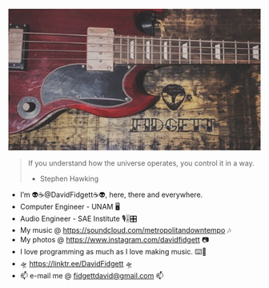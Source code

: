 ![Fidgett Bass](images/fidgett_header.png)

> If you understand how the universe operates, you control it in a way.
> - Stephen Hawking

- I’m 👽☕@DavidFidgett☕👽, here, there and everywhere.
- Computer Engineer - UNAM 🖥️
- Audio Engineer - SAE Institute 🎙️🎚️🎛️
- My music @ https://soundcloud.com/metropolitandowntempo 🎶
- My photos @ https://www.instagram.com/davidfidgett 📷
- I love programming as much as I love making music. ⌨️🎹
- 🛸 https://linktr.ee/DavidFidgett 🛸
- 📫 e-mail me @ fidgettdavid@gmail.com 📫

<!---
DavidFidgett/DavidFidgett is a ✨ special ✨ repository because its `README.md` (this file) appears on your GitHub profile.
You can click the Preview link to take a look at your changes.
--->
